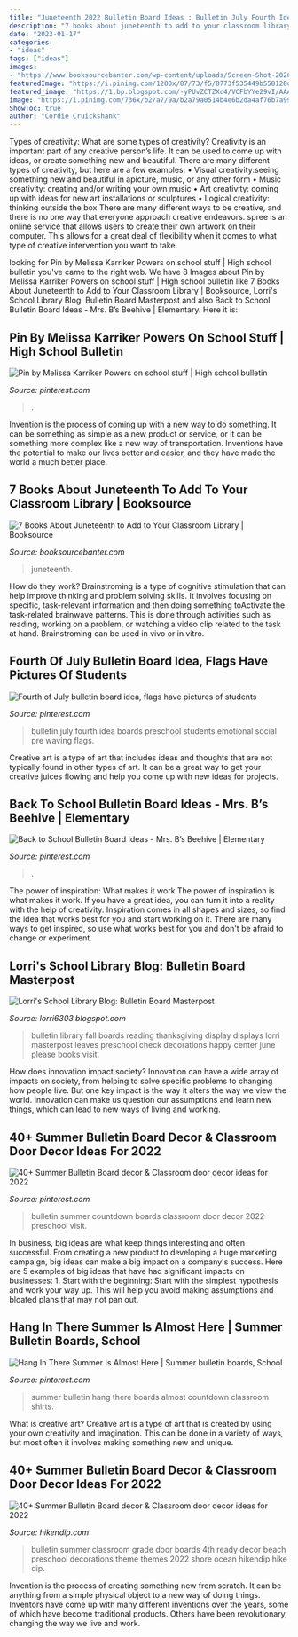 ```yaml
---
title: "Juneteenth 2022 Bulletin Board Ideas : Bulletin July Fourth Idea Boards Preschool Students Emotional Social Pre Waving Flags"
description: "7 books about juneteenth to add to your classroom library"
date: "2023-01-17"
categories:
- "ideas"
tags: ["ideas"]
images:
- "https://www.booksourcebanter.com/wp-content/uploads/Screen-Shot-2020-06-16-at-2.09.53-PM-800x419.png"
featuredImage: "https://i.pinimg.com/1200x/87/73/f5/8773f535449b558128d7c958f494db07.jpg"
featured_image: "https://1.bp.blogspot.com/-yPUvZCTZXc4/VCFbYYe29vI/AAAAAAAAAR8/1gDkD8tW3YI/s1600/Fall%2Bbulletin%2Bboard%2B2014%2B007.JPG"
image: "https://i.pinimg.com/736x/b2/a7/9a/b2a79a0514b4e6b2da4af76b7a99a7c4--august-bulletin-boards-hallway-bulletin-boards.jpg"
ShowToc: true
author: "Cordie Cruickshank"
---
```



Types of creativity: What are some types of creativity?
Creativity is an important part of any creative person’s life. It can be used to come up with ideas, or create something new and beautiful. There are many different types of creativity, but here are a few examples: 
• Visual creativity:seeing something new and beautiful in apicture, music, or any other form 
• Music creativity: creating and/or writing your own music 
• Art creativity: coming up with ideas for new art installations or sculptures 
• Logical creativity: thinking outside the box 
There are many different ways to be creative, and there is no one way that everyone approach creative endeavors. spree is an online service that allows users to create their own artwork on their computer. This allows for a great deal of flexibility when it comes to what type of creative intervention you want to take.

	

		
looking for Pin by Melissa Karriker Powers on school stuff | High school bulletin you've came to the right web. We have 8 Images about Pin by Melissa Karriker Powers on school stuff | High school bulletin like 7 Books About Juneteenth to Add to Your Classroom Library | Booksource, Lorri&#039;s School Library Blog: Bulletin Board Masterpost and also Back to School Bulletin Board Ideas - Mrs. B’s Beehive | Elementary. Here it is:
		
    
## Pin By Melissa Karriker Powers On School Stuff | High School Bulletin

<img loading=lazy src="https://i.pinimg.com/736x/b2/a7/9a/b2a79a0514b4e6b2da4af76b7a99a7c4--august-bulletin-boards-hallway-bulletin-boards.jpg" onerror="this.onerror=null;this.src='https://tse4.mm.bing.net/th?id=OIP.cnmlMC13vuAYVPzeGNM7-QHaJ4&amp;pid=15.1';" alt="Pin by Melissa Karriker Powers on school stuff | High school bulletin">

_Source: pinterest.com_

>. 

	

Invention is the process of coming up with a new way to do something. It can be something as simple as a new product or service, or it can be something more complex like a new way of transportation. Inventions have the potential to make our lives better and easier, and they have made the world a much better place.

    
## 7 Books About Juneteenth To Add To Your Classroom Library | Booksource

<img loading=lazy src="https://www.booksourcebanter.com/wp-content/uploads/Screen-Shot-2020-06-16-at-2.09.53-PM-800x419.png" onerror="this.onerror=null;this.src='https://tse4.mm.bing.net/th?id=OIP.cuwY_yaOxXk5UhrP0VCelgHaD4&amp;pid=15.1';" alt="7 Books About Juneteenth to Add to Your Classroom Library | Booksource">

_Source: booksourcebanter.com_

>juneteenth. 

	

How do they work?
Brainstroming is a type of cognitive stimulation that can help improve thinking and problem solving skills. It involves focusing on specific, task-relevant information and then doing something toActivate the task-related brainwave patterns. This is done through activities such as reading, working on a problem, or watching a video clip related to the task at hand. Brainstroming can be used in vivo or in vitro.

    
## Fourth Of July Bulletin Board Idea, Flags Have Pictures Of Students

<img loading=lazy src="https://i.pinimg.com/originals/84/d2/13/84d213873753df7c0161b0e8277fe867.jpg" onerror="this.onerror=null;this.src='https://tse2.mm.bing.net/th?id=OIP.xf7UmG5pi-B2KhrYHMevPAHaFj&amp;pid=15.1';" alt="Fourth of July bulletin board idea, flags have pictures of students">

_Source: pinterest.com_

>bulletin july fourth idea boards preschool students emotional social pre waving flags. 

	

Creative art is a type of art that includes ideas and thoughts that are not typically found in other types of art. It can be a great way to get your creative juices flowing and help you come up with new ideas for projects.

    
## Back To School Bulletin Board Ideas - Mrs. B’s Beehive | Elementary

<img loading=lazy src="https://i.pinimg.com/736x/c7/22/0e/c7220e5e78ea63282ce335ffc7fc46c2.jpg" onerror="this.onerror=null;this.src='https://tse3.mm.bing.net/th?id=OIP.QoDFDsE_azS0cwYzsXLh-AHaHa&amp;pid=15.1';" alt="Back to School Bulletin Board Ideas - Mrs. B’s Beehive | Elementary">

_Source: pinterest.com_

>. 

	

The power of inspiration: What makes it work
The power of inspiration is what makes it work. If you have a great idea, you can turn it into a reality with the help of creativity. Inspiration comes in all shapes and sizes, so find the idea that works best for you and start working on it. There are many ways to get inspired, so use what works best for you and don't be afraid to change or experiment.

    
## Lorri&#039;s School Library Blog: Bulletin Board Masterpost

<img loading=lazy src="https://1.bp.blogspot.com/-yPUvZCTZXc4/VCFbYYe29vI/AAAAAAAAAR8/1gDkD8tW3YI/s1600/Fall%2Bbulletin%2Bboard%2B2014%2B007.JPG" onerror="this.onerror=null;this.src='https://tse2.mm.bing.net/th?id=OIP.Cug3Luna8NE53j4MbxJvoQHaFj&amp;pid=15.1';" alt="Lorri&#039;s School Library Blog: Bulletin Board Masterpost">

_Source: lorri6303.blogspot.com_

>bulletin library fall boards reading thanksgiving display displays lorri masterpost leaves preschool check decorations happy center june please books visit. 

	

How does innovation impact society?
Innovation can have a wide array of impacts on society, from helping to solve specific problems to changing how people live. But one key impact is the way it alters the way we view the world. Innovation can make us question our assumptions and learn new things, which can lead to new ways of living and working.

    
## 40+ Summer Bulletin Board Decor &amp; Classroom Door Decor Ideas For 2022

<img loading=lazy src="https://i.pinimg.com/736x/31/45/0a/31450acb5d5941a6b8a5ac75e0e87a03.jpg" onerror="this.onerror=null;this.src='https://tse4.mm.bing.net/th?id=OIP.gu4GMByT0dRr9hZRDkjz5QHaHa&amp;pid=15.1';" alt="40+ Summer Bulletin Board decor &amp; Classroom door decor ideas for 2022">

_Source: pinterest.com_

>bulletin summer countdown boards classroom door decor 2022 preschool visit. 

	

In business, big ideas are what keep things interesting and often successful. From creating a new product to developing a huge marketing campaign, big ideas can make a big impact on a company's success. Here are 5 examples of big ideas that have had significant impacts on businesses: 1. Start with the beginning: Start with the simplest hypothesis and work your way up. This will help you avoid making assumptions and bloated plans that may not pan out. 
    
## Hang In There Summer Is Almost Here | Summer Bulletin Boards, School

<img loading=lazy src="https://i.pinimg.com/736x/12/64/b3/1264b36cd89e3d77072c39d5a216616b.jpg" onerror="this.onerror=null;this.src='https://tse4.mm.bing.net/th?id=OIP._NiNN3vnvLz2eLtwI_EbXQHaFj&amp;pid=15.1';" alt="Hang In There Summer Is Almost Here | Summer bulletin boards, School">

_Source: pinterest.com_

>summer bulletin hang there boards almost countdown classroom shirts. 

	

What is creative art?
Creative art is a type of art that is created by using your own creativity and imagination. This can be done in a variety of ways, but most often it involves making something new and unique.

    
## 40+ Summer Bulletin Board Decor &amp; Classroom Door Decor Ideas For 2022

<img loading=lazy src="https://i.pinimg.com/1200x/87/73/f5/8773f535449b558128d7c958f494db07.jpg" onerror="this.onerror=null;this.src='https://tse4.mm.bing.net/th?id=OIP.M3grfzk08lPGIU8CSsAZUAHaFj&amp;pid=15.1';" alt="40+ Summer Bulletin Board decor &amp; Classroom door decor ideas for 2022">

_Source: hikendip.com_

>bulletin summer classroom grade door boards 4th ready decor beach preschool decorations theme themes 2022 shore ocean hikendip hike dip. 

	

Invention is the process of creating something new from scratch. It can be anything from a simple physical object to a new way of doing things. Inventors have come up with many different inventions over the years, some of which have become traditional products. Others have been revolutionary, changing the way we live and work.

